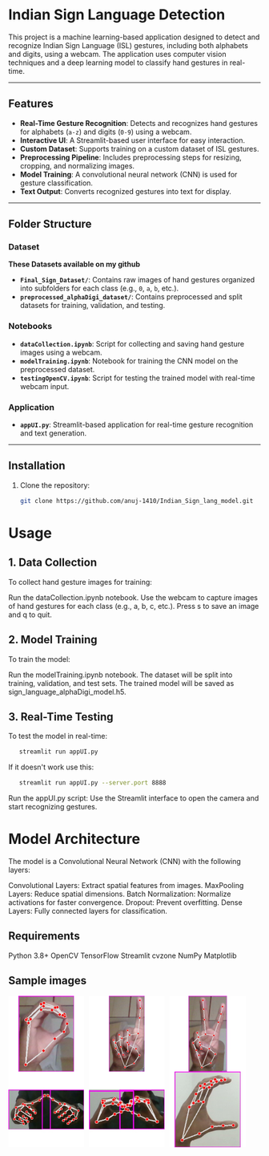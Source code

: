 # Indian Sign Language Detection

This project is a machine learning-based application designed to detect and recognize Indian Sign Language (ISL) gestures, including both alphabets and digits, using a webcam. The application uses computer vision techniques and a deep learning model to classify hand gestures in real-time.

---

## Features

- **Real-Time Gesture Recognition**: Detects and recognizes hand gestures for alphabets (`a-z`) and digits (`0-9`) using a webcam.
- **Interactive UI**: A Streamlit-based user interface for easy interaction.
- **Custom Dataset**: Supports training on a custom dataset of ISL gestures.
- **Preprocessing Pipeline**: Includes preprocessing steps for resizing, cropping, and normalizing images.
- **Model Training**: A convolutional neural network (CNN) is used for gesture classification.
- **Text Output**: Converts recognized gestures into text for display.

---

## Folder Structure

### Dataset

**These Datasets available on my github**

- **`Final_Sign_Dataset/`**: Contains raw images of hand gestures organized into subfolders for each class (e.g., `0`, `a`, `b`, etc.).
- **`preprocessed_alphaDigi_dataset/`**: Contains preprocessed and split datasets for training, validation, and testing.

### Notebooks

- **`dataCollection.ipynb`**: Script for collecting and saving hand gesture images using a webcam.
- **`modelTraining.ipynb`**: Notebook for training the CNN model on the preprocessed dataset.
- **`testingOpenCV.ipynb`**: Script for testing the trained model with real-time webcam input.

### Application

- **`appUI.py`**: Streamlit-based application for real-time gesture recognition and text generation.

---

## Installation

1. Clone the repository:
   ```bash
   git clone https://github.com/anuj-1410/Indian_Sign_lang_model.git
   ```

# Usage

## 1. Data Collection

To collect hand gesture images for training:

Run the dataCollection.ipynb notebook.
Use the webcam to capture images of hand gestures for each class (e.g., a, b, c, etc.).
Press s to save an image and q to quit.

## 2. Model Training

To train the model:

Run the modelTraining.ipynb notebook.
The dataset will be split into training, validation, and test sets.
The trained model will be saved as sign_language_alphaDigi_model.h5.

## 3. Real-Time Testing

To test the model in real-time:

```bash
   streamlit run appUI.py
```

If it doesn't work use this:

```bash
   streamlit run appUI.py --server.port 8888
```

Run the appUI.py script:
Use the Streamlit interface to open the camera and start recognizing gestures.

# Model Architecture

The model is a Convolutional Neural Network (CNN) with the following layers:

Convolutional Layers: Extract spatial features from images.
MaxPooling Layers: Reduce spatial dimensions.
Batch Normalization: Normalize activations for faster convergence.
Dropout: Prevent overfitting.
Dense Layers: Fully connected layers for classification.

## Requirements

Python 3.8+
OpenCV
TensorFlow
Streamlit
cvzone
NumPy
Matplotlib

## Sample images

<div style="display: flex; align-items: centre;">
   <img src="sample hand images/0.jpg" alt="img 1" style="width: 30%; height: auto; margin-right: 10px">
   <img src="sample hand images/1.jpg" alt="img 2" style="width: 30%; height: auto; margin-right: 10px">
   <img src="sample hand images/2.jpg" alt="img 3" style="width: 30%; height: auto;">
</div>

<div style="display: flex; align-items: centre;">
   <img src="sample hand images/a.jpg" alt="img 1" style="width: 30%; height: auto; margin-right: 10px">
   <img src="sample hand images/b.jpg" alt="img 2" style="width: 30%; height: auto; margin-right: 10px">
   <img src="sample hand images/c.jpg" alt="img 3" style="width: 30%; height: auto;">
</div>

